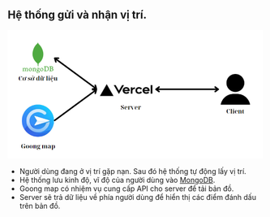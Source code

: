 ## Hệ thống gửi và nhận vị trí.

<p align="center">
    <img src="https://raw.githubusercontent.com/NHD04072004/ketnoitinhnguyen/refs/heads/main/docs/images/map/mapflow.png">
</p>

- Người dùng đang ở vị trí gặp nạn. Sau đó hệ thống tự động lấy vị trí.
- Hệ thống lưu kinh độ, vĩ độ của người dùng vào [MongoDB](https://www.mongodb.com/).
- Goong map có nhiệm vụ cung cấp API cho server để tải bản đồ.
- Server sẽ trả dữ liệu về phía người dùng để hiển thị các điểm đánh dấu trên bản đồ.